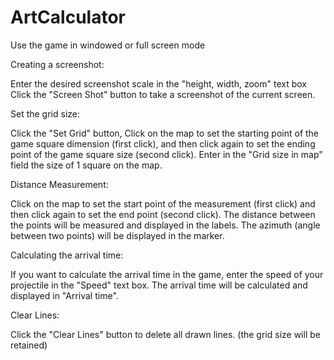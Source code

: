 # ArtCalculator

Use the game in windowed or full screen mode

Creating a screenshot:

Enter the desired screenshot scale in the "height, width, zoom" text box Click the "Screen Shot" button to take a screenshot of the current screen.

Set the grid size:

Click the "Set Grid" button, Click on the map to set the starting point of the game square dimension (first click), and then click again to set the ending point of the game square size (second click). Enter in the "Grid size in map" field the size of 1 square on the map.

Distance Measurement:

Click on the map to set the start point of the measurement (first click) and then click again to set the end point (second click). The distance between the points will be measured and displayed in the labels. The azimuth (angle between two points) will be displayed in the marker.

Calculating the arrival time:

If you want to calculate the arrival time in the game, enter the speed of your projectile in the "Speed" text box. The arrival time will be calculated and displayed in "Arrival time".

Clear Lines:

Click the "Clear Lines" button to delete all drawn lines. (the grid size will be retained)
